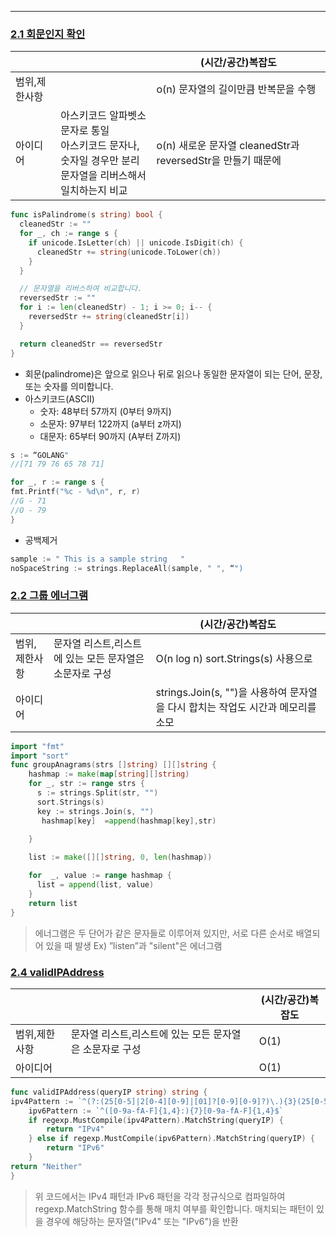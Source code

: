 ___
### [2.1 회문인지 확인](https://leetcode.com/problems/valid-palindrome/submissions/)

|                |                          | (시간/공간)복잡도                                    |
|:----------------|-------------------------------|-----------------------------------------------|
|범위,제한사항|      | o(n) 문자열의 길이만큼 반복문을 수행                        |
|아이디어          | 아스키코드 알파벳소문자로 통일 <br/> 아스키코드 문자나,숫자일 경우만 분리 <br/> 문자열을 리버스해서 일치하는지 비교 <br/>  | o(n) 새로운 문자열 cleanedStr과 reversedStr을 만들기 때문에 |

```go
func isPalindrome(s string) bool {
  cleanedStr := ""
  for _, ch := range s {
    if unicode.IsLetter(ch) || unicode.IsDigit(ch) {
      cleanedStr += string(unicode.ToLower(ch))
    }
  }

  // 문자열을 리버스하여 비교합니다.
  reversedStr := ""
  for i := len(cleanedStr) - 1; i >= 0; i-- {
    reversedStr += string(cleanedStr[i])
  }

  return cleanedStr == reversedStr
}
```

- 회문(palindrome)은 앞으로 읽으나 뒤로 읽으나 동일한 문자열이 되는 단어, 문장, 또는 숫자를 의미합니다.
- 아스키코드(ASCII)
  - 숫자: 48부터 57까지 (0부터 9까지)
  - 소문자: 97부터 122까지 (a부터 z까지)
  - 대문자: 65부터 90까지 (A부터 Z까지)
```go
s := “GOLANG"
//[71 79 76 65 78 71]

for _, r := range s {
fmt.Printf("%c - %d\n", r, r)
//G - 71
//O - 79
}
```
- 공백제거
```go
sample := " This is a sample string   "
noSpaceString := strings.ReplaceAll(sample, " ", “")
```

### [2.2 그룹 에너그램](https://leetcode.com/problems/group-anagrams/)

|                |                                 |(시간/공간)복잡도                    |
|:----------------|---------------------------------|--------------------------|
|범위,제한사항| 문자열 리스트,리스트에 있는 모든 문자열은 소문자로 구성 | O(n log n) sort.Strings(s) 사용으로 |
|아이디어          |                                 | strings.Join(s, "")을 사용하여 문자열을 다시 합치는 작업도 시간과 메모리를 소모   |

```go
import "fmt"
import "sort"
func groupAnagrams(strs []string) [][]string {
    hashmap := make(map[string][]string)
    for _, str := range strs {
      s := strings.Split(str, "")
      sort.Strings(s)
      key := strings.Join(s, "")
       hashmap[key]  =append(hashmap[key],str)
      
    }

    list := make([][]string, 0, len(hashmap))

    for  _, value := range hashmap {
      list = append(list, value)
    }
    return list
}

```

>  에너그램은 두 단어가 같은 문자들로 이루어져 있지만, 서로 다른 순서로 배열되어 있을 때 발생
Ex) ”listen”과 "silent"은 에너그램

### [2.4 validIPAddress](https://leetcode.com/problems/validate-ip-address/)

|                |                                 | (시간/공간)복잡도                                            |
|:----------------|---------------------------------|-------------------------------------------------------|
|범위,제한사항| 문자열 리스트,리스트에 있는 모든 문자열은 소문자로 구성 | O(1)|                                                  |
|아이디어          |                                 | O(1) |

```go
func validIPAddress(queryIP string) string {
ipv4Pattern := `^(?:(25[0-5]|2[0-4][0-9]|[01]?[0-9][0-9]?)\.){3}(25[0-5]|2[0-4][0-9]|[01]?[0-9][0-9]?)$`
	ipv6Pattern := `^([0-9a-fA-F]{1,4}:){7}[0-9a-fA-F]{1,4}$`
	if regexp.MustCompile(ipv4Pattern).MatchString(queryIP) {
		return "IPv4"
	} else if regexp.MustCompile(ipv6Pattern).MatchString(queryIP) {
		return "IPv6"
	}
return "Neither"
}
```

> 위 코드에서는 IPv4 패턴과 IPv6 패턴을 각각 정규식으로 컴파일하여 regexp.MatchString 함수를 통해 매치 여부를 확인합니다. 매치되는 패턴이 있을 경우에 해당하는 문자열("IPv4" 또는 "IPv6")을 반환

